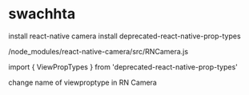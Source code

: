 # swachhta

install react-native camera
install deprecated-react-native-prop-types

/node_modules/react-native-camera/src/RNCamera.js

import { ViewPropTypes } from 'deprecated-react-native-prop-types'

change name of viewproptype in RN Camera 
